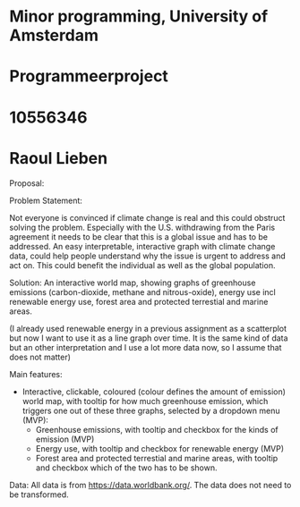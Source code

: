 # Minor programming, University of Amsterdam
# Programmeerproject
# 10556346
# Raoul Lieben


Proposal:

Problem Statement:

Not everyone is convinced if climate change is real and this could obstruct solving the problem. Especially with the U.S.
withdrawing from the Paris agreement it needs to be clear that this is a global issue and has to be addressed. An easy
interpretable, interactive graph with climate change data, could help people understand why the issue is urgent to
address and act on. This could benefit the individual as well as the global population.

Solution:
An interactive world map, showing graphs of greenhouse emissions (carbon-dioxide, methane and nitrous-oxide), energy use incl
renewable energy use, forest area and protected terrestial and marine areas.

(I already used renewable energy in a previous assignment as a scatterplot but now I want to use it as a line graph over time.
It is the same kind of data but an other interpretation and I use a lot more data now, so I assume that does not matter)

Main features:
- Interactive, clickable, coloured (colour defines the amount of emission) world map, with tooltip for how much greenhouse
emission, which triggers one out of these three graphs, selected by a dropdown menu (MVP):
    - Greenhouse emissions, with tooltip and checkbox for the kinds of emission (MVP)
    - Energy use, with tooltip and checkbox for renewable energy (MVP)
    - Forest area and protected terrestial and marine areas, with tooltip and checkbox which of the two has to be shown.

Data:
All data is from https://data.worldbank.org/. The data does not need to be transformed. 
